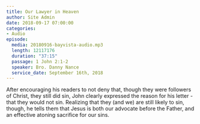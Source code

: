 ```yaml
---
title: Our Lawyer in Heaven
author: Site Admin
date: 2018-09-17 07:00:00
categories:
- Audio
episode:
  media: 20180916-bayvista-audio.mp3
  length: 12117176
  duration: "37:15"
  passage: 1 John 2:1-2
  speaker: Bro. Danny Nance
  service_date: September 16th, 2018
---
```

After encouraging his readers to not deny that, though they were followers of Christ, they still did sin, John clearly expressed the reason for his letter - that they would not sin. Realizing that they (and we) are still likely to sin, though, he tells them that Jesus is both our advocate before the Father, and an effective atoning sacrifice for our sins.